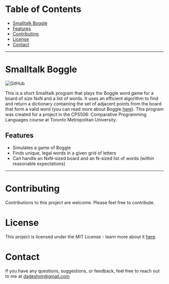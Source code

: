 # Table of Contents
- [Smalltalk Boggle](#smalltalk-boggle)
- [Features](#features)
- [Contributing](#contributing)
- [License](#license)
- [Contact](#contact)

------------------------------

# Smalltalk Boggle
![GitHub](https://img.shields.io/github/license/adedhi/smalltalk-boggle)

This is a short Smalltalk program that plays the Boggle word game for a board of size NxN and a list of words. It uses an efficient algorithm to find and return a dictionary containing the set of adjacent points from the board that form a valid word (you can read more about Boggle [here](https://en.wikipedia.org/wiki/Boggle)). This program was created for a project in the CPS506: Comparative Programming Languages course at Toronto Metropolitan University.

## Features
- Simulates a game of Boggle
- Finds unique, legal words in a given grid of letters
- Can handle an NxN-sized board and an N-sized list of words (within reasonable expectations)

------------------------------

# Contributing
Contributions to this project are welcome. Please feel free to contribute.

# License
This project is licensed under the MIT License - learn more about it [here](LICENSE).

# Contact
If you have any questions, suggestions, or feedback, feel free to reach out to me at dadeshvir@gmail.com
